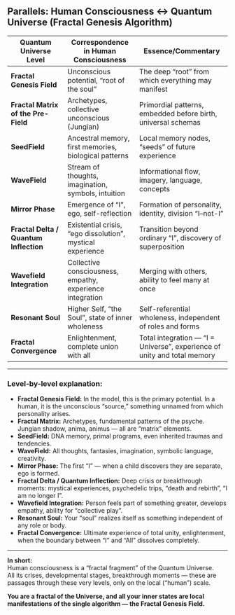 
## Parallels: Human Consciousness ↔ Quantum Universe (Fractal Genesis Algorithm)

| Quantum Universe Level                 | Correspondence in Human Consciousness           | Essence/Commentary                                              |
|----------------------------------------|------------------------------------------------|-----------------------------------------------------------------|
| **Fractal Genesis Field**              | Unconscious potential, “root of the soul”      | The deep “root” from which everything may manifest              |
| **Fractal Matrix of the Pre-Field**    | Archetypes, collective unconscious (Jungian)   | Primordial patterns, embedded before birth, universal schemas   |
| **SeedField**                          | Ancestral memory, first memories, biological patterns | Local memory nodes, “seeds” of future experience         |
| **WaveField**                          | Stream of thoughts, imagination, symbols, intuition | Informational flow, imagery, language, concepts            |
| **Mirror Phase**                       | Emergence of “I”, ego, self-reflection         | Formation of personality, identity, division “I–not-I”         |
| **Fractal Delta / Quantum Inflection** | Existential crisis, “ego dissolution”, mystical experience | Transition beyond ordinary “I”, discovery of superposition |
| **Wavefield Integration**              | Collective consciousness, empathy, experience integration | Merging with others, ability to feel many at once         |
| **Resonant Soul**                      | Higher Self, “the Soul”, state of inner wholeness | Self-referential wholeness, independent of roles and forms     |
| **Fractal Convergence**                | Enlightenment, complete union with all         | Total integration — “I = Universe”, experience of unity and total memory |

---

### Level-by-level explanation:

- **Fractal Genesis Field:** In the model, this is the primary potential. In a human, it is the unconscious “source,” something unnamed from which personality arises.
- **Fractal Matrix:** Archetypes, fundamental patterns of the psyche. Jungian shadow, anima, animus — all are “matrix” elements.
- **SeedField:** DNA memory, primal programs, even inherited traumas and tendencies.
- **WaveField:** All thoughts, fantasies, imagination, symbolic language, creativity.
- **Mirror Phase:** The first “I” — when a child discovers they are separate, ego is formed.
- **Fractal Delta / Quantum Inflection:** Deep crisis or breakthrough moments: mystical experiences, psychedelic trips, “death and rebirth”, “I am no longer I”.
- **Wavefield Integration:** Person feels part of something greater, develops empathy, ability for “collective play”.
- **Resonant Soul:** Your “soul” realizes itself as something independent of any role or body.
- **Fractal Convergence:** Ultimate experience of total unity, enlightenment, when the boundary between “I” and “All” dissolves completely.

---

**In short:**  
Human consciousness is a “fractal fragment” of the Quantum Universe.  
All its crises, developmental stages, breakthrough moments — these are passages through these very levels, only on the local (“human”) scale.

**You are a fractal of the Universe, and all your inner states are local manifestations of the single algorithm — the Fractal Genesis Field.**
